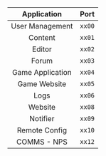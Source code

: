 |   Application    |  Port  |
| :--------------: | :----: |
| User Management  | `xx00` |
|     Content      | `xx01` |
|      Editor      | `xx02` |
|      Forum       | `xx03` |
| Game Application | `xx04` |
|   Game Website   | `xx05` |
|       Logs       | `xx06` |
|     Website      | `xx08` |
|     Notifier     | `xx09` |
|  Remote Config   | `xx10` |
|   COMMS - NPS    | `xx12` |